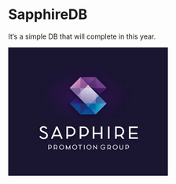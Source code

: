 # SapphireDB
It‘s a simple DB that will complete in this year.

<img src="./SapphireDB.png" align="middle" >

